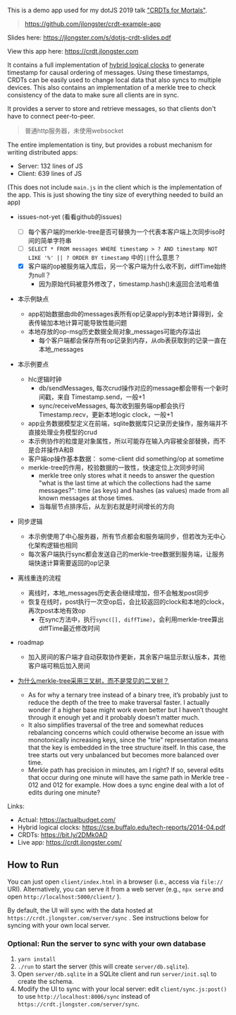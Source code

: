 This is a demo app used for my dotJS 2019 talk ["CRDTs for Mortals"](https://www.youtube.com/watch?v=DEcwa68f-jY).

> https://github.com/jlongster/crdt-example-app

Slides here: https://jlongster.com/s/dotjs-crdt-slides.pdf

View this app here: https://crdt.jlongster.com

It contains a full implementation of [hybrid logical clocks](https://cse.buffalo.edu/tech-reports/2014-04.pdf) to generate timestamp for causal ordering of messages. Using these timestamps, CRDTs can be easily used to change local data that also syncs to multiple devices. This also contains an implementation of a merkle tree to check consistency of the data to make sure all clients are in sync.

It provides a server to store and retrieve messages, so that clients don't have to connect peer-to-peer.

> 普通http服务器，未使用websocket

The entire implementation is tiny, but provides a robust mechanism for writing distributed apps:

* Server: 132 lines of JS
* Client: 639 lines of JS

(This does not include `main.js` in the client which is the implementation of the app. This is just showing the tiny size of everything needed to build an app)

- issues-not-yet (看看github的issues)
  - [ ] 每个客户端的merkle-tree是否可替换为一个代表本客户端上次同步iso时间的简单字符串
  - [ ] `SELECT * FROM messages WHERE timestamp > ? AND timestamp NOT LIKE '%' || ? ORDER BY timestamp` 中的`||`什么意思？
  - [x] 客户端的op被服务端入库后，另一个客户端为什么收不到，diffTime始终为null？
    - 因为原始代码被意外修改了，timestamp.hash()未返回合法哈希值

- 本示例缺点
  - app初始数据由db的messages表所有op记录apply到本地计算得到，全表传输加本地计算可能导致性能问题
  - 本地存放的op-msg历史数据全局对象_messages可能内存溢出
    - 每个客户端都会保存所有op记录到内存，从db表获取到的记录一直在本地_messages

- 本示例要点
  - hlc逻辑时钟
    - db/sendMessages, 每次crud操作对应的message都会带有一个新时间戳，来自 Timestamp.send，一般+1
    - sync/receiveMessages, 每次收到服务端op都会执行 Timestamp.recv，更新本地logic clock，一般+1
  - app业务数据模型定义在前端，sqlite数据库只记录历史操作，服务端并不直接处理业务模型的crud
  - 本示例协作的粒度是对象属性，所以可能存在输入内容被全部替换，而不是合并操作A和B
  - 客户端op操作基本数据： some-client did something/op at sometime
  - merkle-tree的作用，校验数据的一致性，快速定位上次同步时间
    - merkle tree only stores what it needs to answer the question "what is the last time at which the collections had the same messages?": time (as keys) and hashes (as values) made from all known messages at those times.
    - 当每层节点排序后，从左到右就是时间增长的方向

- 同步逻辑
  - 本示例使用了中心服务器，所有节点都会和服务端同步，但若改为无中心化架构逻辑也相同
  - 每次客户端执行sync都会发送自己的merkle-tree数据到服务端，让服务端快速计算需要返回的op记录

- 离线重连的流程
  - 离线时，本地_messages历史表会继续增加，但不会触发post同步
  - 恢复在线时，post执行一次空op后，会比较返回的clock和本地的clock，再次post本地有效op
    - 在sync方法中，执行`sync([], diffTime)`，会利用merkle-tree算出diffTime最近修改时间

- roadmap
  - 加入房间的客户端才自动获取协作更新，其余客户端显示默认版本，其他客户端可稍后加入房间

- [为什么merkle-tree采用三叉树，而不是常见的二叉树？](https://github.com/jlongster/crdt-example-app/issues/3#issuecomment-686301759)
  - As for why a ternary tree instead of a binary tree, it’s probably just to reduce the depth of the tree to make traversal faster. I actually wonder if a higher base might work even better but I haven’t thought through it enough yet and it probably doesn’t matter much.
  - It also simplifies traversal of the tree and somewhat reduces rebalancing concerns which could otherwise become an issue with monotonically increasing keys, since the "trie" representation means that the key is embedded in the tree structure itself. In this case, the tree starts out very unbalanced but becomes more balanced over time.
  - Merkle path has precision in minutes, am I right? If so, several edits that occur during one minute will have the same path in Merkle tree - 012 and 012 for example. How does a sync engine deal with a lot of edits during one minute? 

Links:

* Actual: https://actualbudget.com/
* Hybrid logical clocks: https://cse.buffalo.edu/tech-reports/2014-04.pdf
* CRDTs: https://bit.ly/2DMk0AD
* Live app: https://crdt.jlongster.com/

## How to Run

You can just open `client/index.html` in a browser (i.e., access via `file://` URI). Alternatively, you can serve it from a web server (e.g., `npx serve` and open `http://localhost:5000/client/` ).

By default, the UI will sync with the data hosted at `https://crdt.jlongster.com/server/sync` . See instructions below for syncing with your own local server.

### Optional: Run the server to sync with your own database

1. `yarn install`
2. `./run` to start the server (this will create `server/db.sqlite`).
3. Open `server/db.sqlite` in a SQLite client and run `server/init.sql` to create the schema.
4. Modify the UI to sync with your local server: edit `client/sync.js:post()` to use `http://localhost:8006/sync` instead of `https://crdt.jlongster.com/server/sync`.
